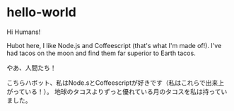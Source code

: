# hello-world

Hi Humans!

Hubot here, I like Node.js and Coffeescript (that's what I'm made of!).
I've had tacos on the moon and find them far superior to Earth tacos.

やあ、人間たち！

こちらハボット、私はNode.sとCoffeescriptが好きです（私はこれらで出来上がっている！）。
地球のタコスよりずっと優れている月のタコスを私は持っていました。
